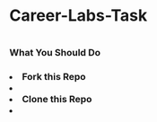 # <h1>Career-Labs-Task<h1/>
  <h3>What You Should Do <h3/>
    <li>Fork this Repo<li/>
    <li>Clone this Repo<li/>
